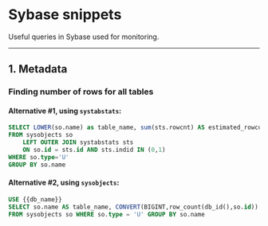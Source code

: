 # Sybase snippets

Useful queries in Sybase used for monitoring.

----

## 1. Metadata

### Finding number of rows for all tables

#### Alternative #1, using `systabstats`:
```sql
SELECT LOWER(so.name) as table_name, sum(sts.rowcnt) AS estimated_rowcount_total
FROM sysobjects so
    LEFT OUTER JOIN systabstats sts
    ON so.id = sts.id AND sts.indid IN (0,1)
WHERE so.type='U'
GROUP BY so.name
```

#### Alternative #2, using `sysobjects`:
```sql
USE {{db_name}}
SELECT so.name AS table_name, CONVERT(BIGINT,row_count(db_id(),so.id)) AS estimated_row_count
FROM sysobjects so WHERE so.type = 'U' GROUP BY so.name
```



